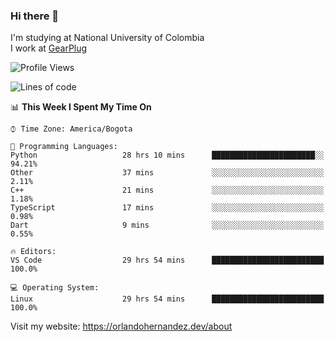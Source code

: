 ### Hi there 👋


<!--**AR4Z/AR4Z** is a ✨ _special_ ✨ repository because its `README.md` (this file) appears on your GitHub profile.

Here are some ideas to get you started:-->
I'm studying at National University of Colombia
<br>
I work at <a href="https://gearplug.io/en/">GearPlug</a>
<br>

<!--START_SECTION:waka-->
![Profile Views](http://img.shields.io/badge/Profile%20Views-0-blue)

![Lines of code](https://img.shields.io/badge/From%20Hello%20World%20I%27ve%20Written-22.1%20million%20lines%20of%20code-blue)

📊 **This Week I Spent My Time On** 

```text
⌚︎ Time Zone: America/Bogota

💬 Programming Languages: 
Python                   28 hrs 10 mins      ███████████████████████░░   94.21% 
Other                    37 mins             ░░░░░░░░░░░░░░░░░░░░░░░░░   2.11% 
C++                      21 mins             ░░░░░░░░░░░░░░░░░░░░░░░░░   1.18% 
TypeScript               17 mins             ░░░░░░░░░░░░░░░░░░░░░░░░░   0.98% 
Dart                     9 mins              ░░░░░░░░░░░░░░░░░░░░░░░░░   0.55%

🔥 Editors: 
VS Code                  29 hrs 54 mins      █████████████████████████   100.0%

💻 Operating System: 
Linux                    29 hrs 54 mins      █████████████████████████   100.0%

```


<!--END_SECTION:waka-->


Visit my website: https://orlandohernandez.dev/about

